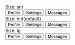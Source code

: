 <div>
<div>Size: sm</div>
<ButtonGroup size="sm">
  <Button>Profile</Button>
  <Button>Settings</Button>
  <Button>Messages</Button>
</ButtonGroup>

<div class="my-4">Size: md(default)</div>
<ButtonGroup>
  <Button>Profile</Button>
  <Button>Settings</Button>
  <Button>Messages</Button>
</ButtonGroup>

<div class="my-4">Size: lg</div>
<ButtonGroup size="lg">
  <Button>Profile</Button>
  <Button>Settings</Button>
  <Button>Messages</Button>
</ButtonGroup>
</div>
